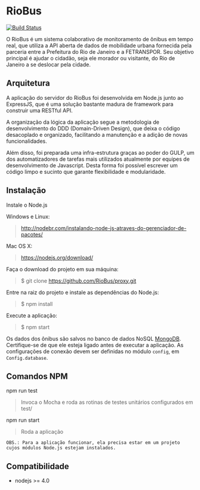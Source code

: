 RioBus
======

[![Build Status](https://snap-ci.com/RioBus/proxy/branch/master/build_image)](https://snap-ci.com/RioBus/proxy/branch/master)

O RioBus é um sistema colaborativo de monitoramento de ônibus em tempo real, que utiliza a API aberta de dados de
mobilidade urbana fornecida pela parceria entre a Prefeitura do Rio de Janeiro e a FETRANSPOR.
Seu objetivo principal é ajudar o cidadão, seja ele morador ou visitante, do Rio de Janeiro a se deslocar pela cidade.


Arquitetura
-----------

A aplicação do servidor do RioBus foi desenvolvida em Node.js junto ao ExpressJS, que é
uma solução bastante madura de framework para construir uma RESTful API.

A organização da lógica da aplicação segue a metodologia de desenvolvimento do DDD (Domain-Driven Design), que deixa o
código desacoplado e organizado, facilitando a manutenção e a adição de novas funcionalidades.

Além disso, foi preparada uma infra-estrutura graças ao poder do GULP, um dos automatizadores de tarefas mais utilizados
atualmente por equipes de desenvolvimento de Javascript. Desta forma foi possível escrever um código limpo e sucinto que
garante flexibilidade e modularidade.



Instalação
----------

Instale o Node.js

Windows e Linux:
> http://nodebr.com/instalando-node-js-atraves-do-gerenciador-de-pacotes/

Mac OS X:
> https://nodejs.org/download/

Faça o download do projeto em sua máquina:
> $ git clone https://github.com/RioBus/proxy.git

Entre na raiz do projeto e instale as dependências do Node.js:
> $ npm install

Execute a aplicação:
> $ npm start

Os dados dos ônibus são salvos no banco de dados NoSQL [MongoDB](https://www.mongodb.org/). Certifique-se de que ele 
esteja ligado antes de executar a aplicação. As configurações de conexão devem ser definidas no módulo ```config```, 
em ```Config.database```.

Comandos NPM
------------

npm run test
> Invoca o Mocha e roda as rotinas de testes unitários configurados em test/

npm run start
> Roda a aplicação

```OBS.: Para a aplicação funcionar, ela precisa estar em um projeto cujos módulos Node.js estejam instalados.```

Compatibilidade
---------------

* nodejs >= 4.0